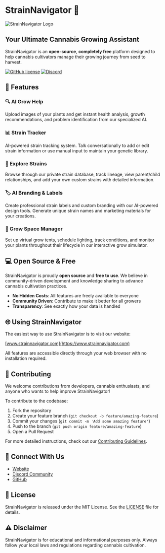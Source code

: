 # StrainNavigator 🌿

![StrainNavigator Logo](https://www.strainnavigator.com/strain-navigator-preview.jpg)

## Your Ultimate Cannabis Growing Assistant

StrainNavigator is an **open-source**, **completely free** platform designed to help cannabis cultivators manage their growing journey from seed to harvest.

[![GitHub license](https://img.shields.io/badge/License-MIT-green.svg)](LICENSE)
[![Discord](https://img.shields.io/discord/1234567890?color=%237289DA&label=Discord&logo=discord&logoColor=white)](https://discord.gg/jujYC9atYQ)

## 🚀 Features

### 🔍 AI Grow Help
Upload images of your plants and get instant health analysis, growth recommendations, and problem identification from our specialized AI.

### 📊 Strain Tracker
AI-powered strain tracking system. Talk conversationally to add or edit strain information or use manual input to maintain your genetic library.

### 🌱 Explore Strains
Browse through our private strain database, track lineage, view parent/child relationships, and add your own custom strains with detailed information.

### 🏷️ AI Branding & Labels
Create professional strain labels and custom branding with our AI-powered design tools. Generate unique strain names and marketing materials for your creations.

### 🌲 Grow Space Manager
Set up virtual grow tents, schedule lighting, track conditions, and monitor your plants throughout their lifecycle in our interactive grow simulator.

## 💻 Open Source & Free

StrainNavigator is proudly **open source** and **free to use**. We believe in community-driven development and knowledge sharing to advance cannabis cultivation practices.

- **No Hidden Costs**: All features are freely available to everyone
- **Community Driven**: Contribute to make it better for all growers
- **Transparency**: See exactly how your data is handled

## 🌐 Using StrainNavigator

The easiest way to use StrainNavigator is to visit our website:

[www.strainnavigator.com](https://www.strainnavigator.com)

All features are accessible directly through your web browser with no installation required.

## 🤝 Contributing

We welcome contributions from developers, cannabis enthusiasts, and anyone who wants to help improve StrainNavigator!

To contribute to the codebase:

1. Fork the repository
2. Create your feature branch (`git checkout -b feature/amazing-feature`)
3. Commit your changes (`git commit -m 'Add some amazing feature'`)
4. Push to the branch (`git push origin feature/amazing-feature`)
5. Open a Pull Request

For more detailed instructions, check out our [Contributing Guidelines](CONTRIBUTING.md).

## 🔗 Connect With Us

- [Website](https://www.strainnavigator.com)
- [Discord Community](https://discord.gg/jujYC9atYQ)
- [GitHub](https://github.com/yourusername/strainnavigator)

## 📜 License

StrainNavigator is released under the MIT License. See the [LICENSE](LICENSE) file for details.

## ⚠️ Disclaimer

StrainNavigator is for educational and informational purposes only. Always follow your local laws and regulations regarding cannabis cultivation.
